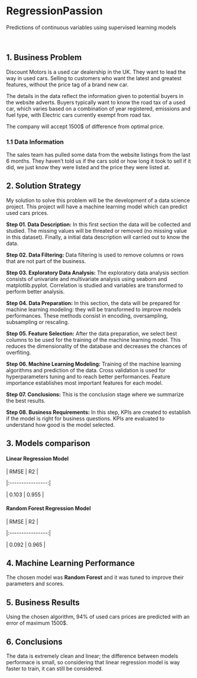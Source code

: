 # RegressionPassion
Predictions of continuous variables using supervised learning models 

<br>

## 1. Business Problem
Discount Motors is a used car dealership in the UK. They want to lead the way in used cars.
Selling to customers who want the latest and greatest features, without the price tag of a brand new car.

The details in the data reflect the information given to potential buyers in the website adverts.
Buyers typically want to know the road tax of a used car, which varies based on a combination of year registered, emissions and fuel type, with Electric cars currently exempt from road tax.

The company will accept 1500$ of difference from optimal price. 

### 1.1 Data Information
The sales team has pulled some data from the website listings from the last 6 months. They haven’t told us if the cars sold or how long it took to sell if it did, we just know they were listed and the price they were listed at.

## 2. Solution Strategy

My solution to solve this problem will be the development of a data science project. This project will have a machine learning model which can predict used cars prices.

**Step 01. Data Description:** In this first section the data will be collected and studied. The missing values will be threated or removed (no missing value in this dataset). Finally, a initial data description will carried out to know the data. 

**Step 02. Data Filtering:** Data filtering is used to remove columns or rows that are not part of the business.

**Step 03. Exploratory Data Analysis:** The exploratory data analysis section consists of univariate and multivariate analysis using seaborn and matplotlib.pyplot. Correlation is studied and variables are transformed to perform better analysis. 

**Step 04. Data Preparation:** In this section, the data will be prepared for machine learning modeling: they will be transformed to improve models performances. These methods consist in encoding, oversampling, subsampling or rescaling.

**Step 05. Feature Selection:** After the data preparation, we select best columns to be used for the training of the machine learning model. This reduces the dimensionality of the database and decreases the chances of overfiting.

**Step 06. Machine Learning Modeling:** Training of the machine learning algorithms and prediction of the data. Cross validation is used for hyperparameters tuning and to reach better performances. Feature importance establishes most important features for each model. 

**Step 07. Conclusions:** This is the conclusion stage where we summarize the best results.  

**Step 08. Business Requirements:** In this step, KPIs are created to establish if the model is right for business questions. KPIs are evaluated to understand how good is the model selected. 

## 3. Models comparison

#### Linear Regression Model

|   RMSE   |  R2   |

|:----------------:|

|   0.103  | 0.955 | 


#### Random Forest Regression Model

|   RMSE   |  R2   |

|:----------------:|

|   0.092  | 0.965 |


## 4. Machine Learning Performance

The chosen model was **Random Forest** and it was tuned to improve their parameters and scores.

## 5. Business Results

Using the chosen algorithm, 94% of used cars prices are predicted with an error of maximum 1500$. 

## 6. Conclusions

The data is extremely clean and linear; the difference between models performace is small, so considering that linear regression model is way faster to train, it can still be considered.  
